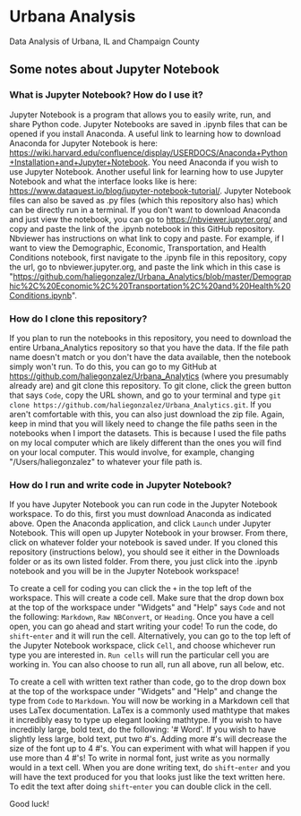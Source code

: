 # Urbana Analysis
Data Analysis of Urbana, IL and Champaign County

## Some notes about Jupyter Notebook
### What is Jupyter Notebook? How do I use it?
Jupyter Notebook is a program that allows you to easily write, run, and share Python code. Jupyter Notebooks are saved in .ipynb files that can be opened if you install Anaconda. A useful link to learning how to download Anaconda for Jupyter Notebook is here: <https://wiki.harvard.edu/confluence/display/USERDOCS/Anaconda+Python+Installation+and+Jupyter+Notebook>. You need Anaconda if you wish to use Jupyter Notebook. Another useful link for learning how to use Jupyter Notebook and what the interface looks like is here: <https://www.dataquest.io/blog/jupyter-notebook-tutorial/>. Jupyter Notebook files can also be saved as .py files (which this repository also has) which can be directly run in a terminal. If you don't want to download Anaconda and just view the notebook, you can go to <https://nbviewer.jupyter.org/> and copy and paste the link of the .ipynb notebook in this GitHub repository. Nbviewer has instructions on what link to copy and paste. For example, if I want to view the Demographic, Economic, Transportation, and Health Conditions notebook, first navigate to the .ipynb file in this repository, copy the url, go to nbviewer.jupyter.org, and paste the link which in this case is "https://github.com/haliegonzalez/Urbana_Analytics/blob/master/Demographic%2C%20Economic%2C%20Transportation%2C%20and%20Health%20Conditions.ipynb".

### How do I clone this repository?
If you plan to run the notebooks in this repository, you need to download the entire Urbana_Analytics repository so that you have the data. If the file path name doesn't match or you don't have the data available, then the notebook simply won't run. To do this, you can go to my GitHub at <https://github.com/haliegonzalez/Urbana_Analytics> (where you presumably already are) and git clone this repository. To git clone, click the green button that says `Code`, copy the URL shown, and go to your terminal and type `git clone https://github.com/haliegonzalez/Urbana_Analytics.git`. If you aren't comfortable with this, you can also just download the zip file. Again, keep in mind that you will likely need to change the file paths seen in the notebooks when I import the datasets. This is because I used the file paths on my local computer which are likely different than the ones you will find on your local computer. This would involve, for example, changing "/Users/haliegonzalez" to whatever your file path is. 


### How do I run and write code in Jupyter Notebook?
If you have Jupyter Notebook you can run code in the Jupyter Notebook workspace. To do this, first you must download Anaconda as indicated above. Open the Anaconda application, and click `Launch` under Jupyter Notebook. This will open up Jupyter Notebook in your browser. From there, click on whatever folder your notebook is saved under. If you cloned this repository (instructions below), you should see it either in the Downloads folder or as its own listed folder. From there, you just click into the .ipynb notebook and you will be in the Jupyter Notebook workspace!

To create a cell for coding you can click the `+` in the top left of the workspace. This will create a code cell. Make sure that the drop down box at the top of the workspace under "Widgets" and "Help" says `Code` and not the following: `Markdown`, `Raw NBConvert`, or `Heading`. Once you have a cell open, you can go ahead and start writing your code! To run the code, do `shift`-`enter` and it will run the cell. Alternatively, you can go to the top left of the Jupyter Notebook workspace, click `Cell`, and choose whichever run type you are interested in. `Run cells` will run the particular cell you are working in. You can also choose to run all, run all above, run all below, etc.

To create a cell with written text rather than code, go to the drop down box at the top of the workspace under "Widgets" and "Help" and change the type from `Code` to `Markdown`. You will now be working in a Markdown cell that uses LaTex documentation. LaTex is a commonly used mathtype that makes it incredibly easy to type up elegant looking mathtype. If you wish to have incredibly large, bold text, do the following: '# Word'. If you wish to have slightly less large, bold text, put two #'s. Adding more #'s will decrease the size of the font up to 4 #'s. You can experiment with what will happen if you use more than 4 #'s! To write in normal font, just write as you normally would in a text cell. When you are done writing text, do `shift`-`enter` and you will have the text produced for you that looks just like the text written here. To edit the text after doing `shift`-`enter` you can double click in the cell.



Good luck!
